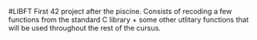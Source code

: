 #LIBFT
First 42 project after the piscine. Consists of recoding a few functions from the standard C library + some other utlitary functions that will be used throughout the rest of the cursus.
